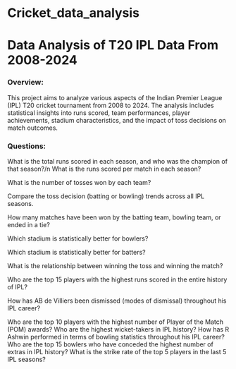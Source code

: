 # Cricket_data_analysis
# Data Analysis of T20 IPL Data From 2008-2024
### Overview:
This project aims to analyze various aspects of the Indian Premier League (IPL) T20 cricket tournament from 2008 to 2024. The analysis includes statistical insights into runs scored, team performances, player achievements, stadium characteristics, and the impact of toss decisions on match outcomes.

### Questions:

What is the total runs scored in each season, and who was the champion of that season?/n
What is the runs scored per match in each season?

What is the number of tosses won by each team?

Compare the toss decision (batting or bowling) trends across all IPL seasons.

How many matches have been won by the batting team, bowling team, or ended in a tie?

Which stadium is statistically better for bowlers?

Which stadium is statistically better for batters?

What is the relationship between winning the toss and winning the match?

Who are the top 15 players with the highest runs scored in the entire history of IPL?

How has AB de Villiers been dismissed (modes of dismissal) throughout his IPL career?

Who are the top 10 players with the highest number of Player of the Match (POM) awards?
Who are the highest wicket-takers in IPL history?
How has R Ashwin performed in terms of bowling statistics throughout his IPL career?
Who are the top 15 bowlers who have conceded the highest number of extras in IPL history?
What is the strike rate of the top 5 players in the last 5 IPL seasons?

